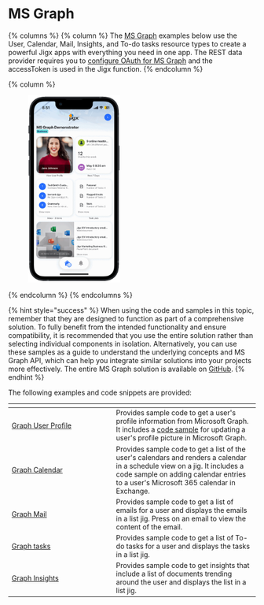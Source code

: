 # MS Graph

{% columns %}
{% column %}
The [MS Graph](https://docs.jigx.com/microsoft-graph-oauth) examples below use the User, Calendar, Mail, Insights, and To-do tasks resource types to create a powerful Jigx apps with everything you need in one app. The REST data provider requires you to [configure OAuth for MS Graph](https://docs.jigx.com/configuring-oauth-for-ms-graph) and the accessToken is used in the Jigx function.
{% endcolumn %}

{% column %}
<figure><img src="../../../.gitbook/assets/msgraph.gif" alt="" width="188"><figcaption></figcaption></figure>
{% endcolumn %}
{% endcolumns %}

{% hint style="success" %}
When using the code and samples in this topic, remember that they are designed to function as part of a comprehensive solution. To fully benefit from the intended functionality and ensure compatibility, it is recommended that you use the entire solution rather than selecting individual components in isolation. Alternatively, you can use these samples as a guide to understand the underlying concepts and MS Graph API, which can help you integrate similar solutions into your projects more effectively. The entire MS Graph solution is available on [GitHub](https://github.com/jigx-com/jigx-samples/tree/main/quickstart/jigx-MS-Graph-demonstrator).
{% endhint %}

The following examples and code snippets are provided:

<table data-header-hidden><thead><tr><th width="198.59375"></th><th></th></tr></thead><tbody><tr><td><a href="MS Graph/Graph User Profile.md">Graph User Profile</a></td><td>Provides sample code to get a user's profile information from Microsoft Graph. It includes a <a href="MS Graph/Graph User Profile/Update Profile Photo.md">code sample</a> for updating a user's profile picture in Microsoft Graph.</td></tr><tr><td><a href="MS Graph/Graph Calendar.md">Graph Calendar</a></td><td>Provides sample code to get a list of the user's calendars and renders a calendar in a schedule view on a jig. It includes a code sample on adding calendar entries to a user's Microsoft 365 calendar in Exchange.</td></tr><tr><td><a href="MS Graph/Graph Mail.md">Graph Mail</a></td><td>Provides sample code to get a list of emails for a user and displays the emails in a list jig. Press on an email to view the content of the email.</td></tr><tr><td><a href="MS Graph/Graph tasks.md">Graph tasks</a></td><td>Provides sample code to get a list of To-do tasks for a user and displays the tasks in a list jig.</td></tr><tr><td><a href="MS Graph/Graph Insights.md">Graph Insights</a></td><td>Provides sample code to get insights that include a list of documents trending around the user and displays the list in a list jig.</td></tr></tbody></table>
